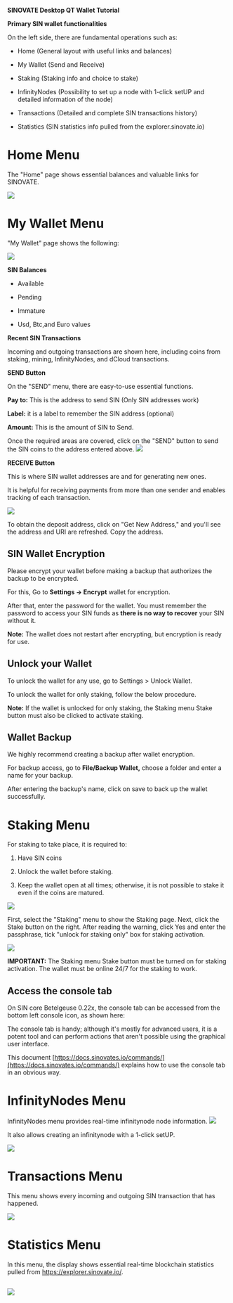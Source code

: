 **SINOVATE Desktop QT Wallet Tutorial**


**Primary SIN wallet functionalities**

On the left side, there are fundamental operations such as:

-   Home (General layout with useful links and balances)
 
-   My Wallet (Send and Receive)
    
-   Staking (Staking info and choice to stake)
    
-   InfinityNodes (Possibility to set up a node with 1-click setUP and detailed information of the node)
    
-   Transactions (Detailed and complete SIN transactions history)
    
-   Statistics (SIN statistics info pulled from the explorer.sinovate.io)
 
# Home Menu
   
The "Home" page shows essential balances and valuable links for SINOVATE.

![](https://lh3.googleusercontent.com/Peo8tqUY3PYVLXPHWKnUyd5MKE6FHLXtI3-sD83lwCoMKlAG3IUxF0QeiWhXwrtzUPZAYfjLRz8aaPzMsqq_cw_DxmT4iPczq9XHE16L8ptg-b3bZ0YDBfEkv8NHaesH7thtFI6Q)

  

  # My Wallet Menu
    

"My Wallet" page shows the following:

![](https://lh6.googleusercontent.com/Sdw7b5W4t-pyFkrukBPJ_-GMWDD_OeeVxENQQaRJ4Z2hZB09lLBVftNgPvJaj76eKt1DKAmqRsJ3p2ok1IFm86Vgi5ZXBb7GzMCcyqjDKo597EvPwpnZKu9D0VfNMQzT52jLytnF)

  

**SIN Balances** 

-   Available
    
-   Pending
    
-   Immature
    
-   Usd, Btc,and Euro values

    

  

**Recent SIN Transactions**

Incoming and outgoing transactions are shown here, including coins from staking, mining, InfinityNodes, and dCloud transactions.

  




 **SEND Button**

On the "SEND" menu, there are easy-to-use essential functions. 

**Pay to:** This is the address to send SIN (Only SIN addresses work)

**Label:** it is a label to remember the SIN address (optional)

**Amount:** This is the amount of SIN to Send.

Once the required areas are covered, click on the "SEND" button to send the SIN coins to the address entered above.
![](https://lh4.googleusercontent.com/cmzZaHryrIfJi4mmgVj7oxl4yqE2u3eITfHtgi5_Bhu3M_FK5_v5YJS-gGQRVLQb3tiCHTsiIqLPmL6d1obRZc6Np5bjYmKqslbVCQGjSAr5ATnjzXw5pts_xaOFIPblNJl9c49I)
  

**RECEIVE Button**

This is where SIN wallet addresses are and for generating new ones.

It is helpful for receiving payments from more than one sender and enables tracking of each transaction.

![](https://lh5.googleusercontent.com/FUTOutRNgE8F0Njaw2EzFZIHSxIQxF2qWUc4p6NIslAfgXHiI_JD7TwOKpOtL5F-IFfikPcnwfcd_OmREfqdrxlYF0Cmry4Z0b-VIAWL37h3DCRXUXsteDozok0MqI8y7VCvv8Ml)

To obtain the deposit address, click on "Get New Address," and you'll see the address and URI are refreshed. Copy the address.

  

## SIN Wallet Encryption

Please encrypt your wallet before making a backup that authorizes the backup to be encrypted.

For this, Go to **Settings -> Encrypt** wallet for encryption.

  
  

After that, enter the password for the wallet. You must remember the password to access your SIN funds as **there is no way to recover** your SIN without it.

  

**Note:** The wallet does not restart after encrypting, but encryption is ready for use.

## Unlock your Wallet

To unlock the wallet for any use, go to Settings > Unlock Wallet.

To unlock the wallet for only staking, follow the below procedure.

**Note:** If the wallet is unlocked for only staking, the Staking menu Stake button must also be clicked to activate staking.

  

## Wallet Backup

We highly recommend creating a backup after wallet encryption.

  

For backup access, go to **File/Backup Wallet,** choose a folder and enter a name for your backup.

After entering the backup's name, click on save to back up the wallet successfully.

 

  # Staking Menu
    

For staking to take place, it is required to:

1.  Have SIN coins
    
2.  Unlock the wallet before staking.
    
3.  Keep the wallet open at all times; otherwise, it is not possible to stake it even if the coins are matured.
    
![](https://lh5.googleusercontent.com/Aincl1i2iHTJ-G1mDrFAoxKgNUZzGSBTPnhl8URESQggf2X_x9kTc34E7aYLw1vHFijFU7IbSqj5_l4TzULdBO_4nXEOlqR4jYN8Wkug19TR1UFDnZUDTNx_vNTiJEKH5HVyZHO9)
  

First, select the "Staking" menu to show the Staking page. Next, click the Stake button on the right. After reading the warning, click Yes and enter the passphrase, tick "unlock for staking only" box for staking activation.

 ![](https://lh3.googleusercontent.com/6aDd9-PGH5YpQHOEcELlyOIpqMDGHspSPz4QpWlqvu8kH-MiR_fawnh1S7p4Qp2AzbpGu3RYfZcAGa_CzqJksCSIfcYiGqAefF2UobHFLXfy7rAY3l7UGmLyteS9AbeDr_VxRKuR) 

**IMPORTANT:** The Staking menu Stake button must be turned on for staking activation. The wallet must be online 24/7 for the staking to work.

  
  

## Access the console tab

On SIN core Betelgeuse 0.22x, the console tab can be accessed from the bottom left console icon, as shown here:

  
  

The console tab is handy; although it's mostly for advanced users, it is a potent tool and can perform actions that aren't possible using the graphical user interface.

This document [https://docs.sinovates.io/commands/](https://docs.sinovates.io/commands/) explains how to use the console tab in an obvious way.

  
  

  # InfinityNodes Menu

  InfinityNodes menu provides real-time infinitynode node information.
  ![](https://lh6.googleusercontent.com/9DpeVqrWXIfPIiKcN-HuYj9bZGsUhZ_Sv2NPyXOPknt93q3Gu6_n6ZsUGrGCxzFzQIXMOW0LdeXHIjrfM350EVIrbeu0EL2hFkT3cH5O1xY577t1x1g4jCVMXpOHMquSY7iyJcg_)
  
  
  It also allows creating an infinitynode with a 1-click setUP.
  
  ![](https://lh5.googleusercontent.com/_L3krValK2eYIk3toMZ18CEZaTpBkPVFyPGmiE_oP33AqsL5pmOOvcrpCcveIVPMPl2B1JqVWoQq_wBYEjkcXgJ-bDp1clOKu9o3xeRo2jfg7wpU5zTDyrnT6E0t9PTYqLsbfdVr)
  
  

  # Transactions Menu

This menu shows every incoming and outgoing SIN transaction that has happened.

![](https://lh6.googleusercontent.com/XVY5rOFL9a3TFhwT7dMgvUl2q4Rf3wOBNl_jbe-1Hibid0-BmWP1w5eKppDmgN3FooOLhlga7ryx-AHvCOaMm5QURsfR9RBMXN6MBnaMyM_bKg3NSuDxw55itYLnMt4E-J8MnUEH)

  

  # Statistics Menu

  In this menu, the display shows essential real-time blockchain statistics pulled from https://explorer.sinovate.io/.

## ![](https://lh5.googleusercontent.com/U2t-KWvSZCNlhcl4v7mr1_OmkUw9NILKNWPQxyP7TpI6YglTG8Cd2HCiHleKTqPFT86fouM8lCHD9av7NEOVSBYfcc9cX1bGpCBR7wVXyTw7Q8KI85srSYxmZbdRcy4axOb8KE4Q)
